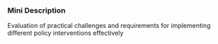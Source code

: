 ### Mini Description

Evaluation of practical challenges and requirements for implementing different policy interventions effectively
